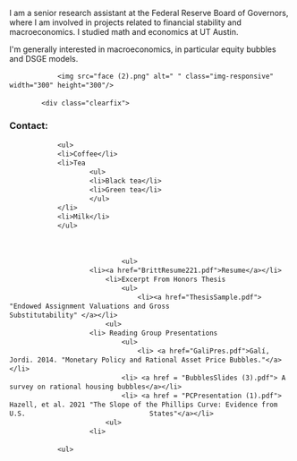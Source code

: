 
<!-- //banner -->
<!-- about -->
<div class="about">
    <div class="container">
        <div class="about-grids">
            <div class="col-md-6 about-grids-left">
                <div class="panel-group" id="accordion" role="tablist" aria-multiselectable="true">
                    <div class="panel panel-default">
                        <div id="collapseOne" class="panel-collapse collapse in" role="tabpanel">
                            <div class="panel-body panel_text">
                              <p>I am a senior research assistant at the Federal Reserve Board of Governors, where I am involved in projects related to financial stability and macroeconomics. I studied math and economics at UT Austin.
                              <br>
                              <p>I'm generally interested in macroeconomics, in particular equity bubbles and DSGE models.</p>
                            
                        
                <img src="face (2).png" alt=" " class="img-responsive" width="300" height="300"/>
            
            <div class="clearfix"> 
<!-- //about -->
<!-- footer -->
<div class="footer">
		<div class="container">
			<div class="footer-grids">
				<div class="col-md-4 footer-grid animated wow slideInLeft" data-wow-delay="0s">
                    <h3>Contact: </h3>
                    <p></p>
				</div>
                <div class="clearfix"> </div>
			</div>
			<div class="footer-grids1">
				<div class="footer-grids1-left animated wow slideInLeft">
					
				<ul>
  				<li>Coffee</li>
 				<li>Tea
    					<ul>
      					<li>Black tea</li>
      					<li>Green tea</li>
    					</ul>
  				</li>
 				<li>Milk</li>
				</ul>	
					
					
					
                    			<ul>
						<li><a href="BrittResume221.pdf">Resume</a></li>
			    			<li>Excerpt From Honors Thesis
			    				<ul>
			    					<li><a href="ThesisSample.pdf"> "Endowed Assignment Valuations and Gross 														Substitutability" </a></li>
							<ul>
						<li> Reading Group Presentations
			        			<ul>
      								<li> <a href="GaliPres.pdf">Galí, Jordi. 2014. "Monetary Policy and Rational Asset Price Bubbles."</a></li>
								<li> <a href = "BubblesSlides (3).pdf"> A survey on rational housing bubbles</a></li>
								<li> <a href = "PCPresentation (1).pdf"> Hazell, et al. 2021 "The Slope of the Phillips Curve: Evidence from U.S. 								States"</a></li>
							<ul>
						<li>
						
				<ul>
						
					
							

    					
	

	
